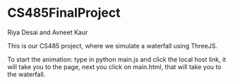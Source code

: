 # CS485FinalProject 

Riya Desai and Avneet Kaur

This is our CS485 project, where we simulate a waterfall using ThreeJS.

To start the animation: type in python main.js and click the local host link, it will take you to the page, next you click on main.html, that will take you to the waterfall.
